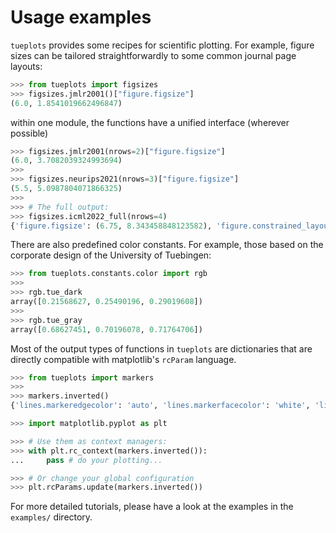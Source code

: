 
# Usage examples

`tueplots` provides some recipes for scientific plotting.
For example, figure sizes can be tailored straightforwardly to some common journal page layouts:
```python
>>> from tueplots import figsizes
>>> figsizes.jmlr2001()["figure.figsize"]
(6.0, 1.8541019662496847)

```

within one module, the functions have a unified interface (wherever possible)
```python
>>> figsizes.jmlr2001(nrows=2)["figure.figsize"]
(6.0, 3.7082039324993694)
>>>
>>> figsizes.neurips2021(nrows=3)["figure.figsize"]
(5.5, 5.0987804071866325)
>>>
>>> # The full output:
>>> figsizes.icml2022_full(nrows=4)
{'figure.figsize': (6.75, 8.343458848123582), 'figure.constrained_layout.use': True, 'figure.autolayout': False}

```

There are also predefined color constants. For example, those based on the corporate design of the University of Tuebingen:
```python
>>> from tueplots.constants.color import rgb
>>>
>>> rgb.tue_dark
array([0.21568627, 0.25490196, 0.29019608])
>>>
>>> rgb.tue_gray
array([0.68627451, 0.70196078, 0.71764706])

```

Most of the output types of functions in `tueplots` are dictionaries that are directly compatible with matplotlib's `rcParam` language.
```python
>>> from tueplots import markers
>>>
>>> markers.inverted()
{'lines.markeredgecolor': 'auto', 'lines.markerfacecolor': 'white', 'lines.markeredgewidth': 0.75}

>>> import matplotlib.pyplot as plt

>>> # Use them as context managers:
>>> with plt.rc_context(markers.inverted()):
...     pass # do your plotting...

>>> # Or change your global configuration
>>> plt.rcParams.update(markers.inverted())

```

For more detailed tutorials, please have a look at the examples in the `examples/` directory.
